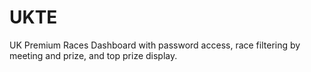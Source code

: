 # UKTE
UK Premium Races Dashboard with password access, race filtering by meeting and prize, and top prize display.

